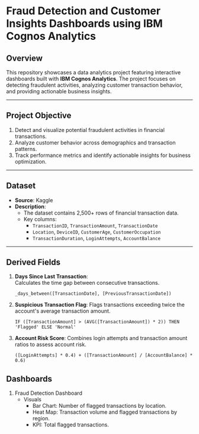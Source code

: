 # Fraud Detection and Customer Insights Dashboards using IBM Cognos Analytics

## Overview
This repository showcases a data analytics project featuring interactive dashboards built with **IBM Cognos Analytics**. The project focuses on detecting fraudulent activities, analyzing customer transaction behavior, and providing actionable business insights.

---

## Project Objective
1. Detect and visualize potential fraudulent activities in financial transactions.
2. Analyze customer behavior across demographics and transaction patterns.
3. Track performance metrics and identify actionable insights for business optimization.

---

## Dataset
- **Source**: Kaggle
- **Description**:
  - The dataset contains 2,500+ rows of financial transaction data.
  - Key columns:
    - `TransactionID`, `TransactionAmount`, `TransactionDate`
    - `Location`, `DeviceID`, `CustomerAge`, `CustomerOccupation`
    - `TransactionDuration`, `LoginAttempts`, `AccountBalance`

---

## Derived Fields
1. **Days Since Last Transaction**:  
   Calculates the time gap between consecutive transactions.
   ```cognos
   _days_between([TransactionDate], [PreviousTransactionDate])
2. **Suspicious Transaction Flag**:
   Flags transactions exceeding twice the account's average transaction amount.
   ```cognos
   IF ([TransactionAmount] > (AVG([TransactionAmount]) * 2)) THEN 'Flagged' ELSE 'Normal'
3. **Account Risk Score**:
   Combines login attempts and transaction amount ratios to assess account risk.
   ```cognos
   ([LoginAttempts] * 0.4) + ([TransactionAmount] / [AccountBalance] * 0.6)

## Dashboards
1. Fraud Detection Dashboard
   - Visuals
     - Bar Chart: Number of flagged transactions by location.
     - Heat Map: Transaction volume and flagged transactions by region.
     - KPI: Total flagged transactions.


